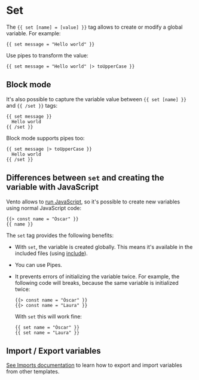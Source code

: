 # Set

The `{{ set [name] = [value] }}` tag allows to create or modify a global
variable. For example:

```
{{ set message = "Hello world" }}
```

Use pipes to transform the value:

```
{{ set message = "Hello world" |> toUpperCase }}
```

## Block mode

It's also possible to capture the variable value between `{{ set [name] }}` and
`{{ /set }}` tags:

```
{{ set message }}
  Hello world
{{ /set }}
```

Block mode supports pipes too:

```
{{ set message |> toUpperCase }}
  Hello world
{{ /set }}
```

## Differences between `set` and creating the variable with JavaScript

Vento allows to [run JavaScript](./javascript.md), so it's possible to create
new variables using normal JavaScript code:

```
{{> const name = "Óscar" }}
{{ name }}
```

The `set` tag provides the following benefits:

- With `set`, the variable is created globally. This means it's available in the
  included files (using [include](./include.md)).
- You can use Pipes.
- It prevents errors of initializing the variable twice. For example, the
  following code will breaks, because the same variable is initialized twice:
  ```
  {{> const name = "Óscar" }}
  {{> const name = "Laura" }}
  ```
  With `set` this will work fine:

  ```
  {{ set name = "Óscar" }}
  {{ set name = "Laura" }}
  ```

## Import / Export variables

[See Imports documentation](./import-export.md) to learn how to export and import variables from other templates.
